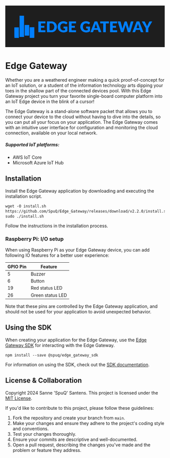 ![Edge Gateway](brand/Edge_Gateway_banner.png)

# Edge Gateway
Whether you are a weathered engineer making a quick proof-of-concept for an IoT solution, or a student of the information technology arts dipping your toes in the shallow part of the connected devices pool. With this Edge Gateway project you turn your favorite single-board computer platform into an IoT Edge device in the blink of a cursor!

The Edge Gateway is a stand-alone software packet that allows you to connect your device to the cloud without having to dive into the details, so you can put all your focus on your application. The Edge Gateway comes with an intuitive user interface for configuration and monitoring the cloud connection, available on your local network.

##### Supported IoT platforms:
- AWS IoT Core
- Microsoft Azure IoT Hub

## Installation
Install the Edge Gateway application by downloading and executing the installation script.
```
wget -O install.sh https://github.com/SpuQ/Edge_Gateway/releases/download/v2.2.0/install.sh
sudo ./install.sh
```
Follow the instructions in the installation process.

### Raspberry Pi: I/O setup
When using Raspberry Pi as your Edge Gateway device, you can add following IO features for a better user experience:

| GPIO Pin | Feature          |
|----------|------------------|
| 5        | Buzzer           |
| 6        | Button           |
| 19       | Red status LED   |
| 26       | Green status LED |

Note that these pins are controlled by the Edge Gateway application, and should not be used for your application to avoid unexpected behavior.

## Using the SDK
When creating your application for the Edge Gateway, use the [Edge Gateway SDK](https://github.com/SpuQ/Edge_Gateway_SDK) for interacting with the Edge Gateway.

```
npm install --save @spuq/edge_gateway_sdk
```
For information on using the SDK, check out the [SDK documentation](https://github.com/SpuQ/Edge_Gateway_SDK?tab=readme-ov-file#readme).

## License & Collaboration
Copyright 2024 Sanne 'SpuQ' Santens. This project is licensed under the [MIT License](LICENSE.txt).

If you'd like to contribute to this project, please follow these guidelines:
1. Fork the repository and create your branch from `main`.
2. Make your changes and ensure they adhere to the project's coding style and conventions.
3. Test your changes thoroughly.
4. Ensure your commits are descriptive and well-documented.
5. Open a pull request, describing the changes you've made and the problem or feature they address.